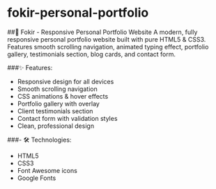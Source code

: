 # fokir-personal-portfolio
##🎨 Fokir - Responsive Personal Portfolio Website
A modern, fully responsive personal portfolio website built with pure HTML5 & CSS3. Features smooth scrolling navigation, animated typing effect, portfolio gallery, testimonials section, blog cards, and contact form.

###✨ Features:
- Responsive design for all devices
- Smooth scrolling navigation
- CSS animations & hover effects  
- Portfolio gallery with overlay
- Client testimonials section
- Contact form with validation styles
- Clean, professional design

###- 🛠️ Technologies:
- HTML5
- CSS3
- Font Awesome icons
- Google Fonts
